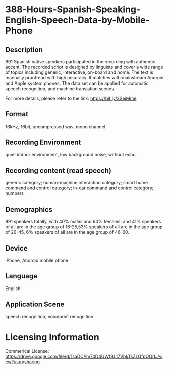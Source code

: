 # 388-Hours-Spanish-Speaking-English-Speech-Data-by-Mobile-Phone


## Description
891 Spanish native speakers participated in the recording with authentic accent. The recorded script is designed by linguists and cover a wide range of topics including generic, interactive, on-board and home. The text is manually proofread with high accuracy. It matches with mainstream Android and Apple system phones. The data set can be applied for automatic speech recognition, and machine translation scenes.

For more details, please refer to the link: https://bit.ly/3SeiMme

## Format
16kHz, 16bit, uncompressed wav, mono channel

## Recording Environment
quiet indoor environment, low background noise, without echo

## Recording content (read speech)
generic category; human-machine interaction category; smart home command and control category; in-car command and control category; numbers

## Demographics
891 speakers totally, with 40% males and 60% females; and 41% speakers of all are in the age group of 16-25,53% speakers of all are in the age group of 26-45, 6% speakers of all are in the age group of 46-60.

## Device
iPhone, Android mobile phone

## Language
English

## Application Scene
speech recognition; voiceprint recognition

# Licensing Information
Commerical License: https://drive.google.com/file/d/1saDCPm74D4UWfBL17VbkTsZLGfpOQj1J/view?usp=sharing
